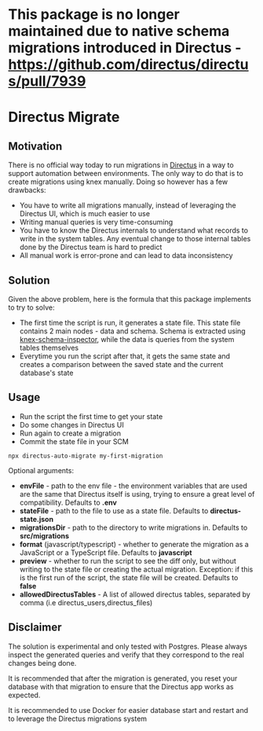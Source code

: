 # This package is no longer maintained due to native schema migrations introduced in Directus - https://github.com/directus/directus/pull/7939

# Directus Migrate

## Motivation

There is no official way today to run migrations in [Directus](https://github.com/directus/directus)
in a way to support automation between environments. The only way to do that is to create migrations using knex manually.
Doing so however has a few drawbacks:

- You have to write all migrations manually, instead of leveraging the Directus UI, which is much easier to use
- Writing manual queries is very time-consuming
- You have to know the Directus internals to understand what records to write in the system tables.
  Any eventual change to those internal tables done by the Directus team is hard to predict
- All manual work is error-prone and can lead to data inconsistency

## Solution

Given the above problem, here is the formula that this package implements to try to solve:

- The first time the script is run, it generates a state file. This state file contains 2 main nodes - data and schema.
  Schema is extracted using [knex-schema-inspector](https://github.com/knex/knex-schema-inspector), while the data is queries
  from the system tables themselves
- Everytime you run the script after that, it gets the same state and creates a comparison between the saved state and the current database's state

## Usage

- Run the script the first time to get your state
- Do some changes in Directus UI
- Run again to create a migration
- Commit the state file in your SCM

```console
npx directus-auto-migrate my-first-migration
```

Optional arguments:

- **envFile** - path to the env file - the environment variables that are used
  are the same that Directus itself is using, trying to ensure a great level of compatibility. Defaults to **.env**
- **stateFile** - path to the file to use as a state file. Defaults to **directus-state.json**
- **migrationsDir** - path to the directory to write migrations in. Defaults to **src/migrations**
- **format** (javascript/typescript) - whether to generate the migration as a JavaScript or a TypeScript file. Defaults to **javascript**
- **preview** - whether to run the script to see the diff only, but without writing to the state file or creating the actual migration. Exception: if this is the first run of the script, the state file will be created. Defaults to **false**
- **allowedDirectusTables** - A list of allowed directus tables, separated by comma (i.e directus_users,directus_files)

## Disclaimer

The solution is experimental and only tested with Postgres. Please always inspect the generated queries and verify
that they correspond to the real changes being done.

It is recommended that after the migration is generated, you reset your database with that migration
to ensure that the Directus app works as expected.

It is recommended to use Docker for easier database start and restart and to leverage the Directus migrations system
